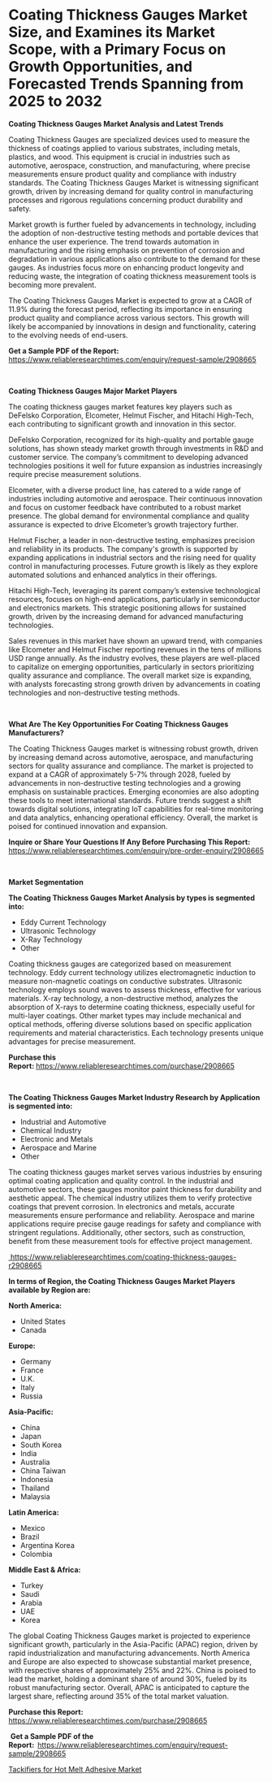 <p><h1>Coating Thickness Gauges Market Size, and Examines its Market Scope, with a Primary Focus on Growth Opportunities, and Forecasted Trends Spanning from 2025 to 2032</h1></p><p><strong>Coating Thickness Gauges Market Analysis and Latest Trends</strong></p>
<p><p>Coating Thickness Gauges are specialized devices used to measure the thickness of coatings applied to various substrates, including metals, plastics, and wood. This equipment is crucial in industries such as automotive, aerospace, construction, and manufacturing, where precise measurements ensure product quality and compliance with industry standards. The Coating Thickness Gauges Market is witnessing significant growth, driven by increasing demand for quality control in manufacturing processes and rigorous regulations concerning product durability and safety.</p><p>Market growth is further fueled by advancements in technology, including the adoption of non-destructive testing methods and portable devices that enhance the user experience. The trend towards automation in manufacturing and the rising emphasis on prevention of corrosion and degradation in various applications also contribute to the demand for these gauges. As industries focus more on enhancing product longevity and reducing waste, the integration of coating thickness measurement tools is becoming more prevalent.</p><p>The Coating Thickness Gauges Market is expected to grow at a CAGR of 11.9% during the forecast period, reflecting its importance in ensuring product quality and compliance across various sectors. This growth will likely be accompanied by innovations in design and functionality, catering to the evolving needs of end-users.</p></p>
<p><strong>Get a Sample PDF of the Report:&nbsp;</strong> <a href="https://www.reliableresearchtimes.com/enquiry/request-sample/2908665?utm_campaign=2722&utm_medium=2&utm_source=Github&utm_content=ia&utm_term=12032025&utm_id=coating-thickness-gauges">https://www.reliableresearchtimes.com/enquiry/request-sample/2908665</a></p>
<p>&nbsp;</p>
<p><strong>Coating Thickness Gauges Major Market Players</strong></p>
<p><p>The coating thickness gauges market features key players such as DeFelsko Corporation, Elcometer, Helmut Fischer, and Hitachi High-Tech, each contributing to significant growth and innovation in this sector.</p><p>DeFelsko Corporation, recognized for its high-quality and portable gauge solutions, has shown steady market growth through investments in R&D and customer service. The company’s commitment to developing advanced technologies positions it well for future expansion as industries increasingly require precise measurement solutions. </p><p>Elcometer, with a diverse product line, has catered to a wide range of industries including automotive and aerospace. Their continuous innovation and focus on customer feedback have contributed to a robust market presence. The global demand for environmental compliance and quality assurance is expected to drive Elcometer’s growth trajectory further.</p><p>Helmut Fischer, a leader in non-destructive testing, emphasizes precision and reliability in its products. The company's growth is supported by expanding applications in industrial sectors and the rising need for quality control in manufacturing processes. Future growth is likely as they explore automated solutions and enhanced analytics in their offerings.</p><p>Hitachi High-Tech, leveraging its parent company’s extensive technological resources, focuses on high-end applications, particularly in semiconductor and electronics markets. This strategic positioning allows for sustained growth, driven by the increasing demand for advanced manufacturing technologies.</p><p>Sales revenues in this market have shown an upward trend, with companies like Elcometer and Helmut Fischer reporting revenues in the tens of millions USD range annually. As the industry evolves, these players are well-placed to capitalize on emerging opportunities, particularly in sectors prioritizing quality assurance and compliance. The overall market size is expanding, with analysts forecasting strong growth driven by advancements in coating technologies and non-destructive testing methods.</p></p>
<p>&nbsp;</p>
<p><strong>What Are The Key Opportunities For Coating Thickness Gauges Manufacturers?</strong></p>
<p><p>The Coating Thickness Gauges market is witnessing robust growth, driven by increasing demand across automotive, aerospace, and manufacturing sectors for quality assurance and compliance. The market is projected to expand at a CAGR of approximately 5-7% through 2028, fueled by advancements in non-destructive testing technologies and a growing emphasis on sustainable practices. Emerging economies are also adopting these tools to meet international standards. Future trends suggest a shift towards digital solutions, integrating IoT capabilities for real-time monitoring and data analytics, enhancing operational efficiency. Overall, the market is poised for continued innovation and expansion.</p></p>
<p><strong>Inquire or Share Your Questions If Any Before Purchasing This Report:</strong> <a href="https://www.reliableresearchtimes.com/enquiry/pre-order-enquiry/2908665?utm_campaign=2722&utm_medium=2&utm_source=Github&utm_content=ia&utm_term=12032025&utm_id=coating-thickness-gauges">https://www.reliableresearchtimes.com/enquiry/pre-order-enquiry/2908665</a></p>
<p>&nbsp;</p>
<p><strong>Market Segmentation</strong></p>
<p><strong>The Coating Thickness Gauges Market Analysis by types is segmented into:</strong></p>
<p><ul><li>Eddy Current Technology</li><li>Ultrasonic Technology</li><li>X-Ray Technology</li><li>Other</li></ul></p>
<p><p>Coating thickness gauges are categorized based on measurement technology. Eddy current technology utilizes electromagnetic induction to measure non-magnetic coatings on conductive substrates. Ultrasonic technology employs sound waves to assess thickness, effective for various materials. X-ray technology, a non-destructive method, analyzes the absorption of X-rays to determine coating thickness, especially useful for multi-layer coatings. Other market types may include mechanical and optical methods, offering diverse solutions based on specific application requirements and material characteristics. Each technology presents unique advantages for precise measurement.</p></p>
<p><strong>Purchase this Report:&nbsp;</strong><a href="https://www.reliableresearchtimes.com/purchase/2908665?utm_campaign=2722&utm_medium=2&utm_source=Github&utm_content=ia&utm_term=12032025&utm_id=coating-thickness-gauges">https://www.reliableresearchtimes.com/purchase/2908665</a></p>
<p>&nbsp;</p>
<p><strong>The Coating Thickness Gauges Market Industry Research by Application is segmented into:</strong></p>
<p><ul><li>Industrial and Automotive</li><li>Chemical Industry</li><li>Electronic and Metals</li><li>Aerospace and Marine</li><li>Other</li></ul></p>
<p><p>The coating thickness gauges market serves various industries by ensuring optimal coating application and quality control. In the industrial and automotive sectors, these gauges monitor paint thickness for durability and aesthetic appeal. The chemical industry utilizes them to verify protective coatings that prevent corrosion. In electronics and metals, accurate measurements ensure performance and reliability. Aerospace and marine applications require precise gauge readings for safety and compliance with stringent regulations. Additionally, other sectors, such as construction, benefit from these measurement tools for effective project management.</p></p>
<p><a href="https://www.reliableresearchtimes.com/coating-thickness-gauges-r2908665?utm_campaign=2722&utm_medium=2&utm_source=Github&utm_content=ia&utm_term=12032025&utm_id=coating-thickness-gauges">&nbsp;https://www.reliableresearchtimes.com/coating-thickness-gauges-r2908665</a></p>
<p><strong>In terms of Region, the Coating Thickness Gauges Market Players available by Region are:</strong></p>
<p>
    <p> <strong> North America: </strong>
        <ul>
            <li>United States</li>
            <li>Canada</li>
        </ul>
        </p> 
    <p> <strong> Europe: </strong>
        <ul>
            <li>Germany</li>
            <li>France</li>
            <li>U.K.</li>
            <li>Italy</li>
            <li>Russia</li>
        </ul>
        </p> 
    <p> <strong> Asia-Pacific: </strong>
        <ul>
            <li>China</li>
            <li>Japan</li>
            <li>South Korea</li>
            <li>India</li>
            <li>Australia</li>
            <li>China Taiwan</li>
            <li>Indonesia</li>
            <li>Thailand</li>
            <li>Malaysia</li>
        </ul>
        </p> 
    <p> <strong> Latin America: </strong>
        <ul>
            <li>Mexico</li>
            <li>Brazil</li>
            <li>Argentina Korea</li>
            <li>Colombia</li>
        </ul>
        </p> 
    <p> <strong> Middle East & Africa: </strong>
        <ul>
            <li>Turkey</li>
            <li>Saudi</li>
            <li>Arabia</li>
            <li>UAE</li>
            <li>Korea</li>
        </ul>
    </p>
    </p>
<p><p>The global Coating Thickness Gauges market is projected to experience significant growth, particularly in the Asia-Pacific (APAC) region, driven by rapid industrialization and manufacturing advancements. North America and Europe are also expected to showcase substantial market presence, with respective shares of approximately 25% and 22%. China is poised to lead the market, holding a dominant share of around 30%, fueled by its robust manufacturing sector. Overall, APAC is anticipated to capture the largest share, reflecting around 35% of the total market valuation.</p></p>
<p><strong>Purchase this Report: </strong><a href="https://www.reliableresearchtimes.com/purchase/2908665?utm_campaign=2722&utm_medium=2&utm_source=Github&utm_content=ia&utm_term=12032025&utm_id=coating-thickness-gauges">https://www.reliableresearchtimes.com/purchase/2908665</a></p>
<p>&nbsp;<strong>Get a Sample PDF of the Report:&nbsp;&nbsp;</strong><a href="https://www.reliableresearchtimes.com/enquiry/request-sample/2908665?utm_campaign=2722&utm_medium=2&utm_source=Github&utm_content=ia&utm_term=12032025&utm_id=coating-thickness-gauges">https://www.reliableresearchtimes.com/enquiry/request-sample/2908665</a></p>
<p><strong></strong></p>
<p><p><a href="https://github.com/fungkychiman/Market-Research-Report-List-1/blob/main/tackifiers-for-hot-melt-adhesive-market.md?utm_campaign=2722&utm_medium=2&utm_source=Github&utm_content=ia&utm_term=12032025&utm_id=coating-thickness-gauges">Tackifiers for Hot Melt Adhesive Market</a></p></p>